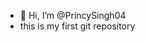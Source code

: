 - 👋 Hi, I’m @PrincySingh04
- this is my first git repository


<!---
PrincySingh04/PrincySingh04 is a ✨ special ✨ repository because its `README.md` (this file) appears on your GitHub profile.
You can click the Preview link to take a look at your changes.
--->
